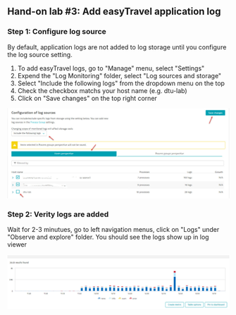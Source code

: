 ## Hand-on lab #3: Add easyTravel application log

### Step 1: Configure log source

By default, application logs are not added to log storage until you configure the log source setting. 

1. To add easyTravel logs, go to "Manage" menu, select "Settings"
2. Expend the "Log Monitoring" folder, select "Log sources and storage"
3. Select "Include the following logs" from the dropdown menu on the top
4. Check the checkbox matchs your host name (e.g. dtu-lab)
5. Click on "Save changes" on the top right corner

![RDP](../../assets/images/lab03_01.jpg)


### Step 2: Verity logs are added

Wait for 2-3 minutues, go to left navigation menus, click on "Logs" under "Observe and explore" folder.
You should see the logs show up in log viewer

![RDP](../../assets/images/lab03_02.jpg)

